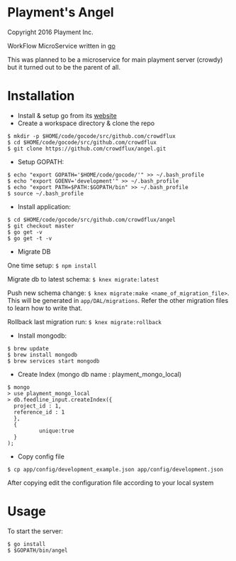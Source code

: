 Playment's Angel
================

Copyright 2016 Playment Inc.

WorkFlow MicroService written in [go](https://golang.org/)

This was planned to be a microservice for main playment server (crowdy) but
it turned out to be the parent of all.

# Installation

- Install & setup go from its [website](https://golang.org/)
- Create a workspace directory & clone the repo

```
$ mkdir -p $HOME/code/gocode/src/github.com/crowdflux
$ cd $HOME/code/gocode/src/github.com/crowdflux
$ git clone https://github.com/crowdflux/angel.git
```

- Setup GOPATH:

```
$ echo "export GOPATH='$HOME/code/gocode/'" >> ~/.bash_profile
$ echo "export GOENV='development'" >> ~/.bash_profile
$ echo "export PATH=$PATH:$GOPATH/bin" >> ~/.bash_profile
$ source ~/.bash_profile
```

- Install application:

```
$ cd $HOME/code/gocode/src/github.com/crowdflux/angel
$ git checkout master
$ go get -v
$ go get -t -v
```

- Migrate DB

One time setup: `$ npm install`

Migrate db to latest schema: `$ knex migrate:latest`

Push new schema change: `$ knex migrate:make <name_of_migration_file>`. This will be generated in `app/DAL/migrations`.
Refer the other migration files to learn how to write that.

Rollback last migration run: `$ knex migrate:rollback`


- Install mongodb:

```
$ brew update
$ brew install mongodb
$ brew services start mongodb
```

- Create Index (mongo db name : playment_mongo_local)

```
$ mongo
> use playment_mongo_local
> db.feedline_input.createIndex({
  project_id : 1,
  reference_id : 1
  },
  {
          unique:true
  }
);
```



- Copy config file

```
$ cp app/config/development_example.json app/config/development.json
```

After copying edit the configuration file according to your local system




# Usage

To start the server:

```
$ go install
$ $GOPATH/bin/angel
```
